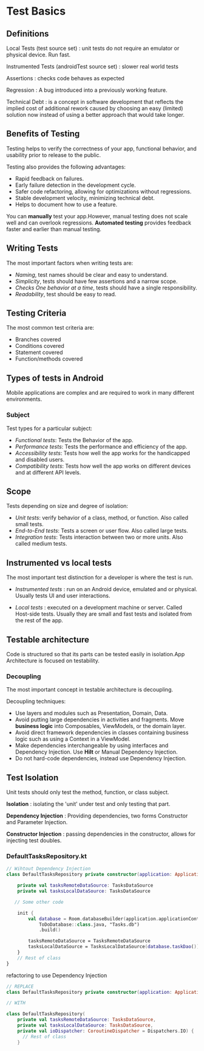 # Test Basics

## Definitions

Local Tests (test source set)
: unit tests do not require an emulator or physical device. Run fast.

Instrumented Tests (androidTest source set)
: slower real world tests

Assertions
: checks code behaves as expected

Regression
: A bug introduced into a previously working feature.

Technical Debt
: is a concept in software development that reflects the implied cost of additional rework caused by choosing an easy (limited) solution now instead of using a better approach that would take longer.

## Benefits of Testing

Testing helps to verify the correctness of your app, functional behavior, and usability prior to release to the public.

Testing also provides the following advantages:

- Rapid feedback on failures.
- Early failure detection in the development cycle.
- Safer code refactoring, allowing for optimizations without regressions.
- Stable development velocity, minimizing technical debt.
- Helps to document how to use a feature.

You can **manually** test your app.However, manual testing does not scale well and can overlook regressions. **Automated testing** provides feedback faster and earlier than manual testing.

## Writing Tests

The most important factors when writing tests are:

- _Naming_, test names should be clear and easy to understand.
- _Simplicity_, tests should have few assertions and a narrow scope.
- _Checks One behavior at a time_, tests should have a single responsibility.
- _Readability_, test should be easy to read.

## Testing Criteria

The most common test criteria are:

- Branches covered
- Conditions covered
- Statement covered
- Function/methods covered

## Types of tests in Android

Mobile applications are complex and are required to work in many different environments.

### Subject

Test types for a particular subject:

- _Functional tests_: Tests the Behavior of the app.
- _Performance tests_: Tests the performance and efficiency of the app.
- _Accessibility tests_: Tests how well the app works for the handicapped and disabled users.
- _Compatibility tests_: Tests how well the app works on different devices and at different API levels.

## Scope

Tests depending on size and degree of isolation:

- _Unit tests_: verify behavior of a class, method, or function. Also called small tests.
- _End-to-End tests_: Tests a screen or user flow. Also called large tests.
- _Integration tests_: Tests interaction between two or more units. Also called medium tests.

## Instrumented vs local tests

The most important test distinction for a developer is where the test is run.

- _Instrumented tests_
  : run on an Android device, emulated and or physical. Usually tests UI and user interactions.

- _Local tests_
  : executed on a development machine or server. Called Host-side tests. Usually they are small and fast tests and isolated from the rest of the app.

## Testable architecture

Code is structured so that its parts can be tested easily in isolation.App Architecture is focused on testability.

### Decoupling

The most important concept in testable architecture is decoupling.

Decoupling techniques:

- Use layers and modules such as Presentation, Domain, Data.
- Avoid putting large dependencies in activities and fragments.
  Move **business logic** into Composables, ViewModels, or the domain layer.
- Avoid direct framework dependencies in classes containing business logic such as using a Context in a ViewModel.
- Make dependencies interchangeable by using interfaces and Dependency Injection. Use **Hilt** or Manual Dependency Injection.
- Do not hard-code dependencies, instead use Dependency Injection.

## Test Isolation

Unit tests should only test the method, function, or class subject.

**Isolation**
: isolating the 'unit' under test and only testing that part.

**Dependency Injection**
: Providing dependencies, two forms Constructor and Parameter Injection.

**Constructor Injection**
: passing dependencies in the constructor, allows for injecting test doubles.

### DefaultTasksRepository.kt

```kotlin
// Wihtout Dependency Injection
class DefaultTasksRepository private constructor(application: Application) {

    private val tasksRemoteDataSource: TasksDataSource
    private val tasksLocalDataSource: TasksDataSource

   // Some other code

    init {
        val database = Room.databaseBuilder(application.applicationContext,
            ToDoDatabase::class.java, "Tasks.db")
            .build()

        tasksRemoteDataSource = TasksRemoteDataSource
        tasksLocalDataSource = TasksLocalDataSource(database.taskDao())
    }
    // Rest of class
}
```

refactoring to use Dependency Injection

```kotlin
// REPLACE
class DefaultTasksRepository private constructor(application: Application) { // Rest of class }

// WITH

class DefaultTasksRepository(
    private val tasksRemoteDataSource: TasksDataSource,
    private val tasksLocalDataSource: TasksDataSource,
    private val ioDispatcher: CoroutineDispatcher = Dispatchers.IO) {
      // Rest of class
    }
```
